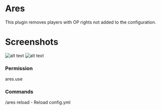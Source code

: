 # Ares
This plugin removes players with OP rights not added to the configuration.

# Screenshots
![alt text](https://cdn.discordapp.com/attachments/768045969199595520/920024284938768384/unknown.png)
![alt text](https://cdn.discordapp.com/attachments/768045969199595520/920025048654446592/unknown.png)

### Permission
ares.use

### Commands
/ares reload - Reload config.yml
